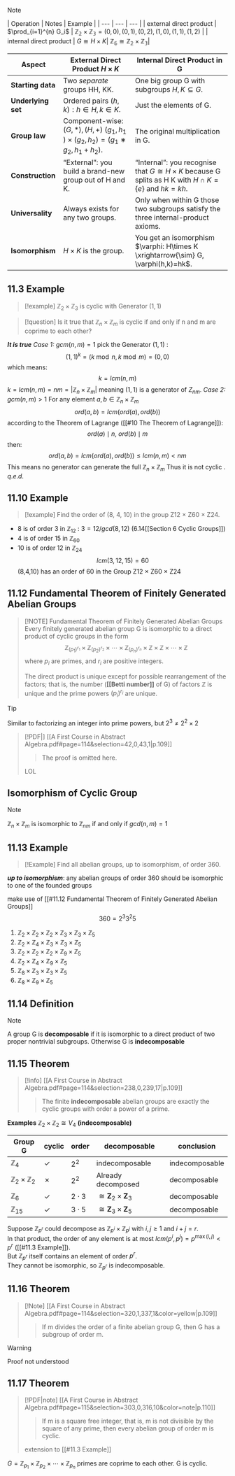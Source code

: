 
> [!NOTE]
> | Operation    | Notes    | Example |
| --- | --- | --- |
| external direct product |   $\prod_{i=1}^{n} G_i$ | $\mathbb{Z_2 \times Z_3}=(0,0),(0,1),(0,2),(1,0),(1,1),(1,2)$ |
| internal direct product | $G≅H×K$| $\mathbb{Z_6​≅Z_2​×Z_3​}$|

| Aspect             | External Direct Product $H\times K$                                                     | Internal Direct Product in G                                                                                |
| ------------------ | --------------------------------------------------------------------------------------- | ----------------------------------------------------------------------------------------------------------- |
| **Starting data**  | Two _separate_ groups HH, KK.                                                           | One big group G with subgroups $H,K\subseteq G$.                                                            |
| **Underlying set** | Ordered pairs $(h,k):h\in H,\,k\in K$.                                                  | Just the elements of G.                                                                                     |
| **Group law**      | Component-wise: $(G,*),(H,+)$ $(g_1​,h_1​)\times(g_2​,h_2​)=(g_1​∗g_2​,h_1​+h_2​)$. | The original multiplication in G.                                                                           |
| **Construction**   | “External”: you build a brand-new group out of H and K.                                 | “Internal”: you recognise that $G\cong H\times K$ because G splits as H K with $H\cap K=\{e\}$ and $hk=kh$. |
| **Universality**   | Always exists for any two groups.                                                       | Only when within G those two subgroups satisfy the three internal-product axioms.                           |
| **Isomorphism**    | $H\times K$ is the group.                                                               | You get an isomorphism $\varphi: H\times K \xrightarrow{\sim} G, \varphi(h,k)=hk$.                          |

##  11.3 Example

> [!example]
> $\mathbb{Z}_{2}\times\mathbb{Z}_{3}$ is cyclic with Generator $(1,1)$

> [!question]
> Is it true that $\mathbb{Z}_{n}\times\mathbb{Z}_{m}$ is cyclic if and only if n and m are coprime to each other?

***It is true***
*Case 1:* $gcm(n,m)=1$
	pick the Generator $(1,1)$ :$$ (1,1)^{k}=(k\bmod n,k\bmod m)=(0,0)$$which means: $$k=lcm(n,m)$$ $k=lcm(n,m)=nm=\lvert \mathbb{Z}_{n}\times\mathbb{Z}_{m}\rvert$ meaning $(1,1)$ is a generator of $Z_{nm}$. 
*Case 2:* $gcm(n,m)>1$
	For any element $a,b\in\mathbb{Z}_{n}\times\mathbb{Z}_{m}$ $$ord(a,b)=lcm(ord(a),ord(b))$$ according to the Theorem of Lagrange ([[#10 The Theorem of Lagrange]]): $$ord(a)\mid n, \ ord(b)\mid m$$then: $$ord(a,b)=lcm(ord(a),ord(b))\leq lcm(n,m)<nm$$This means no generator can generate the full $\mathbb{Z}_{n}\times\mathbb{Z}_{m}$ Thus it is not cyclic	. $q.e.d.$ 

## 11.10 Example

> [!example]
> Find the order of (8, 4, 10) in the group Z12 × Z60 × Z24. 

- 8 is of order 3 in $\mathbb Z_{12}$ : $3=12/gcd(8,12)$ (6.14[[Section 6 Cyclic Groups]]) 
- 4 is of order 15 in $\mathbb Z_{60}$
- 10 is of order 12 in $\mathbb Z_{24}$
$$lcm(3,12,15)=60$$
(8,4,10) has an order of 60 in the Group Z12 × Z60 × Z24

## 11.12 Fundamental Theorem of Finitely Generated Abelian Groups 

> [!NOTE] Fundamental Theorem of Finitely Generated Abelian Groups
> Every finitely generated abelian group G is isomorphic to a direct product of cyclic groups in the form $$\mathbb{Z}_{(p_1)^{r_1}} \times \mathbb{Z}_{(p_2)^{r_2}} \times \cdots \times \mathbb{Z}_{(p_n)^{r_n}}\times \mathbb{Z}\times \mathbb{Z}\times \cdots \times \mathbb{Z}$$ where $p_i$ are primes, and $r_i$ are positive integers.
> 
> The direct product is unique except for possible rearrangement of the factors; that is, the number (**[[Betti number]]** of G) of factors $\mathbb{Z}$ is unique and the prime powers $(p_i)^{r_i}$ are unique.


> [!tip]
>  Similar to factorizing an integer into prime powers, but $2^3\neq 2^2\times 2$

> [!PDF|] [[A First Course in Abstract Algebra.pdf#page=114&selection=42,0,43,1|p.109]]
> > The proof is omitted here. 
> 
> LOL
## Isomorphism of Cyclic Group

> [!NOTE]
> $\mathbb Z_n\times \mathbb Z_m$ is isomorphic to $\mathbb Z_{nm}$ if and only if $gcd(n,m)=1$

## 11.13 Example

> [!Example]
> Find all abelian groups, up to isomorphism, of order 360. 

***up to isomorphism***: any abelian groups of order 360 should be isomorphic to one of the founded groups

make use of [[#11.12 Fundamental Theorem of Finitely Generated Abelian Groups]]
$$360=2^3 3^2 5$$ 
1. $\mathbb{Z}_2\times\mathbb{Z}_2\times\mathbb{Z}_2\times\mathbb{Z}_3\times\mathbb{Z}_3\times\mathbb{Z}_5$
2. $\mathbb{Z}_2\times\mathbb{Z}_4\times\mathbb{Z}_3\times\mathbb{Z}_3\times\mathbb{Z}_5$
3. $\mathbb{Z}_2\times\mathbb{Z}_2\times\mathbb{Z}_2\times\mathbb{Z}_9\times\mathbb{Z}_5$
4. $\mathbb{Z}_2\times\mathbb{Z}_4\times\mathbb{Z}_9\times\mathbb{Z}_5$
5. $\mathbb{Z}_8\times\mathbb{Z}_3\times\mathbb{Z}_3\times\mathbb{Z}_5$
6. $\mathbb{Z}_8\times\mathbb{Z}_9\times\mathbb{Z}_5$

## 11.14 Definition

> [!Note]
> A group G is **decomposable** if it is isomorphic to a direct product of two proper nontrivial subgroups. Otherwise G is **indecomposable**

## 11.15 Theorem
> [!info] [[A First Course in Abstract Algebra.pdf#page=114&selection=238,0,239,17|p.109]]
> > The finite **indecomposable** abelian groups are exactly the cyclic groups with order a power of a prime.
> 
> 

**Examples**
$\mathbb{Z}_2\times\mathbb{Z}_2 ≅ V_4$ **(indecomposable)**

| Group G                              | cyclic | order     | decomposable                               | conclusion     |
| ------------------------------------ | ------ | --------- | ------------------------------------------ | -------------- |
| $\mathbb{Z}_{4}$                     | ✓      | $2^{2}$   | indecomposable                             | indecomposable |
| $\mathbb{Z}_{2}\times\mathbb{Z}_{2}$ | ✗      | $2^{2}$   | Already decomposed                         | decomposable   |
| $\mathbb{Z}_{6}$                     | ✓      | $2\cdot3$ | $\cong \mathbf{Z}_{2}\times\mathbf{Z}_{3}$ | decomposable   |
| $\mathbb{Z}_{15}$                    | ✓      | $3\cdot5$ | $\cong \mathbf{Z}_{3}\times\mathbf{Z}_{5}$ | decomposable   |

Suppose $\mathbb Z_{p^{r}}$ could decompose as $\mathbb Z_{p^{i}}\times\mathbb Z_{p^{j}}$ with $i,j\ge1$ and $i+j=r$.  
In that product, the order of any element is at most $lcm(p^i,p^j)=p^{\max(i,j)}<p^{r}$ ([[#11.3 Example]]).  
But $\mathbb Z_{p^{r}}$ itself contains an element of order $p^{r}$.  
They cannot be isomorphic, so $\mathbb Z_{p^{r}}$ is indecomposable.

## 11.16 Theorem
> [!Note] [[A First Course in Abstract Algebra.pdf#page=114&selection=320,1,337,1&color=yellow|p.109]]
> > If m divides the order of a finite abelian group G, then G has a subgroup of order m.

> [!warning]
> Proof not understood

## 11.17 Theorem

> [!PDF|note] [[A First Course in Abstract Algebra.pdf#page=115&selection=303,0,316,10&color=note|p.110]]
> > If m is a square free integer, that is, m is not divisible by the square of any prime, then every abelian group of order m is cyclic.
> 
> extension to [[#11.3 Example]]

$G=\mathbb{Z}_{p_1} \times \mathbb{Z}_{p_2} \times \cdots \times \mathbb{Z}_{p_n}$
primes are coprime to each other. G is cyclic.
